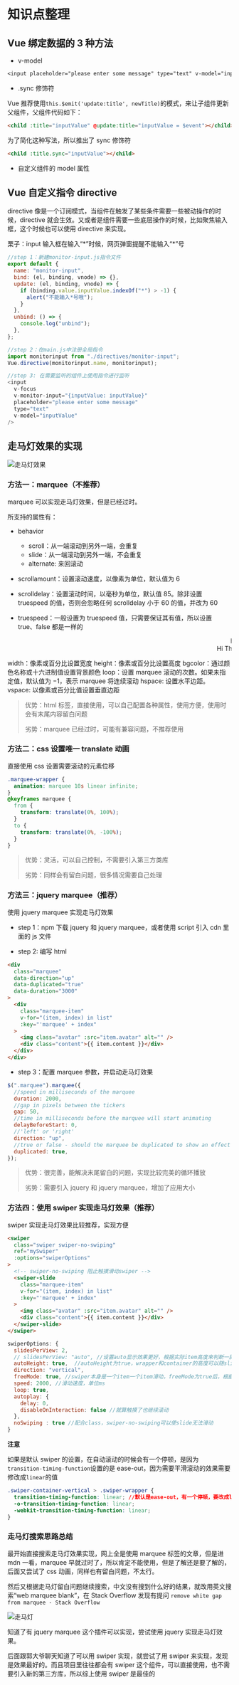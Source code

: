 # 知识点整理

## Vue 绑定数据的 3 种方法

- v-model

```css
<input placeholder="please enter some message" type="text" v-model="inputValue">
```

- .sync 修饰符

Vue 推荐使用`this.$emit('update:title', newTitle)`的模式，来让子组件更新父组件，父组件代码如下：

```html
<child :title="inputValue" @update:title="inputValue = $event"></child>
```

为了简化这种写法，所以推出了 sync 修饰符

```html
<child :title.sync="inputValue"></child>
```

- 自定义组件的 model 属性

## Vue 自定义指令 directive

directive 像是一个订阅模式，当组件在触发了某些条件需要一些被动操作的时候，directive 就会生效。又或者是组件需要一些底层操作的时候，比如聚焦输入框，这个时候也可以使用 directive 来实现。

栗子：input 输入框在输入“\*”时候，网页弹窗提醒不能输入“\*”号

```javascript
//step 1：新建monitor-input.js指令文件
export default {
  name: "monitor-input",
  bind: (el, binding, vnode) => {},
  update: (el, binding, vnode) => {
    if (binding.value.inputValue.indexOf("*") > -1) {
      alert("不能输入*号哦");
    }
  },
  unbind: () => {
    console.log("unbind");
  },
};
```

```javascript
//step 2：在main.js中注册全局指令
import monitorinput from "./directives/monitor-input";
Vue.directive(monitorinput.name, monitorinput);
```

```javascript
//step 3: 在需要监听的组件上使用指令进行监听
<input
  v-focus
  v-monitor-input="{inputValue: inputValue}"
  placeholder="please enter some message"
  type="text"
  v-model="inputValue"
/>
```

## 走马灯效果的实现

![走马灯效果](./imgs/marquee.gif)

### 方法一：marquee（不推荐）

marquee 可以实现走马灯效果，但是已经过时。

所支持的属性有：

- behavior

  - scroll：从一端滚动到另外一端，会重复
  - slide：从一端滚动到另外一端，不会重复
  - alternate: 来回滚动

- scrollamount：设置滚动速度，以像素为单位，默认值为 6

- scrolldelay：设置滚动时间，以毫秒为单位，默认值 85。除非设置 truespeed 的值，否则会忽略任何 scrolldelay 小于 60 的值，并改为 60

- truespeed：一般设置为 truespeed 值，只需要保证其有值，所以设置 true、false 都是一样的

<marquee scrollamount="3" scrolldelay="6" >Hi There!</marquee>
<marquee scrollamount="3" scrolldelay="6" truespeed="truespeed">Hi There!</marquee>

width：像素或百分比设置宽度
height：像素或百分比设置高度
bgcolor：通过颜色名称或十六进制值设置背景颜色
loop：设置 marquee 滚动的次数。如果未指定值，默认值为 −1，表示 marquee 将连续滚动
hspace: 设置水平边距。
vspace: 以像素或百分比值设置垂直边距

> 优势：html 标签，直接使用，可以自己配置各种属性，使用方便，使用时会有末尾内容留白问题
>
> 劣势：marquee 已经过时，可能有兼容问题，不推荐使用

### 方法二：css 设置唯一 translate 动画

直接使用 css 设置需要滚动的元素位移

```css
.marquee-wrapper {
  animation: marquee 10s linear infinite;
}
@keyframes marquee {
  from {
    transform: translate(0%, 100%);
  }
  to {
    transform: translate(0%, -100%);
  }
}
```

> 优势：灵活，可以自己控制，不需要引入第三方类库
>
> 劣势：同样会有留白问题，很多情况需要自己处理

### 方法三：jquery marquee（推荐）

使用 jquery marquee 实现走马灯效果

- step 1：npm 下载 jquery 和 jquery marquee，或者使用 script 引入 cdn 里面的 js 文件

- step 2: 编写 html

```html
<div
  class="marquee"
  data-direction="up"
  data-duplicated="true"
  data-duration="3000"
>
  <div
    class="marquee-item"
    v-for="(item, index) in list"
    :key="'marquee' + index"
  >
    <img class="avatar" :src="item.avatar" alt="" />
    <div class="content">{{ item.content }}</div>
  </div>
</div>
```

- step 3：配置 marquee 参数，并启动走马灯效果

```javascript
$(".marquee").marquee({
  //speed in milliseconds of the marquee
  duration: 2000,
  //gap in pixels between the tickers
  gap: 50,
  //time in milliseconds before the marquee will start animating
  delayBeforeStart: 0,
  //'left' or 'right'
  direction: "up",
  //true or false - should the marquee be duplicated to show an effect of continues flow
  duplicated: true,
});
```

> 优势：很完善，能解决末尾留白的问题，实现比较完美的循环播放
>
> 劣势：需要引入 jquery 和 jquery marquee，增加了应用大小

### 方法四：使用 swiper 实现走马灯效果（推荐）

swiper 实现走马灯效果比较推荐，实现方便

```html
<swiper
  class="swiper swiper-no-swiping"
  ref="mySwiper"
  :options="swiperOptions"
>
  <!-- swiper-no-swiping 阻止触摸滑动swiper -->
  <swiper-slide
    class="marquee-item"
    v-for="(item, index) in list"
    :key="'marquee' + index"
  >
    <img class="avatar" :src="item.avatar" alt="" />
    <div class="content">{{ item.content }}</div>
  </swiper-slide>
</swiper>
```

```javascript
swiperOptions: {
  slidesPerView: 2,
  // slidesPerView: "auto", //设置auto显示效果更好，根据实际item高度来判断一屏里显示几个slide
  autoHeight: true,  //autoHeight为true，wrapper和container的高度可以随slide的高度变化
  direction: "vertical",
  freeMode: true, //swiper本身是一个item一个item滑动，freeMode为true后，根据惯性或手指触摸后可以不一格格滑动，可以滑动到一个slide的任意位置
  speed: 2000, //滑动速度，单位ms
  loop: true,
  autoplay: {
    delay: 0,
    disableOnInteraction: false //就算触摸了也继续滚动
  },
  noSwiping : true //配合class，swiper-no-swiping可以使slide无法滑动
}
```

**注意**

如果是默认 swiper 的设置，在自动滚动的时候会有一个停顿，是因为`transition-timing-function`设置的是 ease-out，因为需要平滑滚动的效果需要修改成`linear`的值

```css
.swiper-container-vertical > .swiper-wrapper {
  transition-timing-function: linear; //默认是ease-out，有一个停顿，要改成linear
  -o-transition-timing-function: linear;
  -webkit-transition-timing-function: linear;
}
```

### 走马灯搜索思路总结

最开始直接搜索走马灯效果实现，网上全是使用 marquee 标签的文章，但是进 mdn 一看，marquee 早就过时了，所以肯定不能使用，但是了解还是要了解的，
后面又尝试了 css 动画，同样也有留白问题，不太行。

然后又根据走马灯留白问题继续搜索，中文没有搜到什么好的结果，就改用英文搜索“web marquee blank”，在 Stack Overflow 发现有提问
`remove white gap from marquee - Stack Overflow`

![走马灯](./imgs/stackoverflow_marquee.png)

知道了有 jquery marquee 这个插件可以实现，尝试使用 jquery 实现走马灯效果。

后面跟郭大爷聊天知道了可以用 swiper 实现，就尝试了用 swiper 来实现，发现是效果最好的。而且项目里往往都会有 swiper 这个组件，可以直接使用，也不需要引入新的第三方库，所以综上使用 swiper 是最佳的
